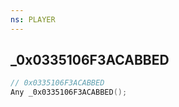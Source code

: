 ```yaml
---
ns: PLAYER
---
```

## _0x0335106F3ACABBED

```c
// 0x0335106F3ACABBED
Any _0x0335106F3ACABBED();
```

